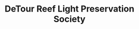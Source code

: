 ---
layout: repo
title: "DeTour Reef Light Preservation Society"
id: 4012
permalink: repos/4012/
---